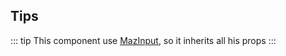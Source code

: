 
<div class="maz-input-tip">

## Tips

::: tip
This component use [MazInput](./maz-input.md#props-events-emitted), so it inherits all his props
:::

</div>

<style>
.maz-input-tip {
  padding-top: 2rem;
}
</style>

